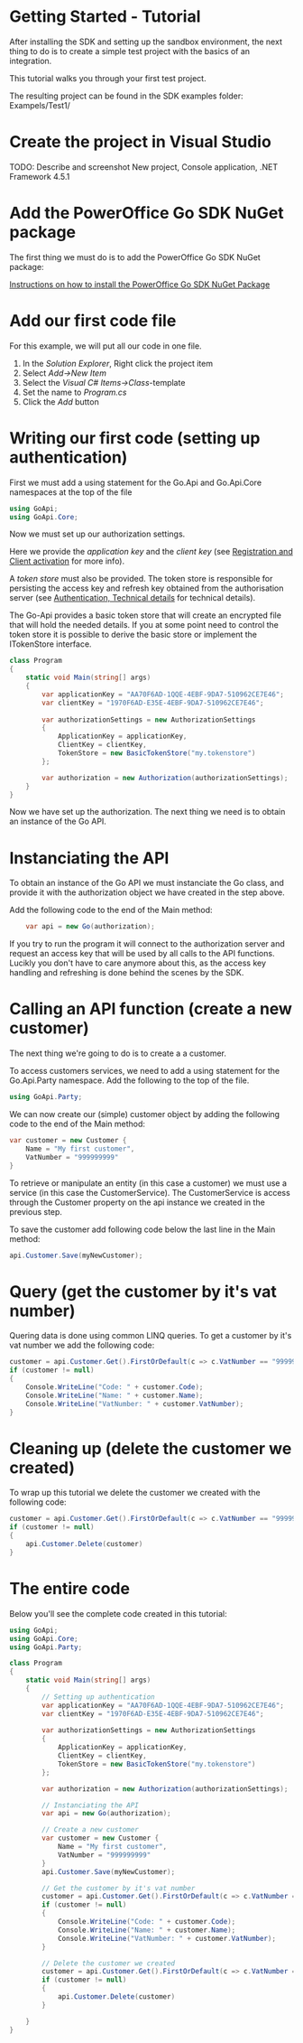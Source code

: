 Getting Started - Tutorial
==========================

After installing the SDK and setting up the sandbox environment, the next thing to do is to create a simple test project with the basics of an integration.

This tutorial walks you through your first test project.

The resulting project can be found in the SDK examples folder: Exampels/Test1/

# Create the project in Visual Studio

TODO: Describe and screenshot New project, Console application, .NET Framework 4.5.1

# Add the PowerOffice Go SDK NuGet package

The first thing we must do is to add the PowerOffice Go SDK NuGet package:

[Instructions on how to install the PowerOffice Go SDK NuGet Package](NuGetPackage.md)
 
# Add our first code file

For this example, we will put all our code in one file.

1. In the *Solution Explorer*, Right click the project item
2. Select *Add->New Item*
3. Select the *Visual C# Items->Class*-template
4. Set the name to *Program.cs*
5. Click the *Add* button

# Writing our first code (setting up authentication)

First we must add a using statement for the Go.Api and Go.Api.Core namespaces at the top of the file

```csharp
using GoApi;
using GoApi.Core;
```

Now we must set up our authorization settings. 

Here we provide the *application key* and the *client key* (see [Registration and Client activation](../../Registration.md) for more info).

A *token store* must also be provided. The token store is responsible for persisting the access key and refresh key obtained from the authorisation server (see [Authentication, Technical details](../../Details/Authentication.md) for technical details).

The Go-Api provides a basic token store that will create an encrypted file that will hold the needed details. If you at some point need to control the token store it is possible to derive the basic store or implement the ITokenStore interface. 
 

```csharp
class Program
{
    static void Main(string[] args)
    {
		var applicationKey = "AA70F6AD-1QQE-4EBF-9DA7-510962CE7E46";
		var clientKey = "1970F6AD-E35E-4EBF-9DA7-510962CE7E46";
		
		var authorizationSettings = new AuthorizationSettings
		{
		    ApplicationKey = applicationKey,
		    ClientKey = clientKey,
		    TokenStore = new BasicTokenStore("my.tokenstore")
		};

		var authorization = new Authorization(authorizationSettings);
    }
}
```

Now we have set up the authorization. The next thing we need is to obtain an instance of the Go API.

# Instanciating the API

To obtain an instance of the Go API we must instanciate the Go class, and provide it with the authorization object we have created in the step above.

Add the following code to the end of the Main method:

```csharp
	var api = new Go(authorization);
```

If you try to run the program it will connect to the authorization server and request an access key that will be used by all calls to the API functions. Lucikly you don't have to care anymore about this, as the access key handling and refreshing is done behind the scenes by the SDK. 

# Calling an API function (create a new customer)

The next thing we're going to do is to create a a customer.

To access customers services, we need to add a using statement for the Go.Api.Party namespace. Add the following to the top of the file.

```csharp
using GoApi.Party;
```

We can now create our (simple) customer object by adding the following code to the end of the Main method:

```csharp
var customer = new Customer {
	Name = "My first customer",
	VatNumber = "999999999"
}
```

To retrieve or manipulate an entity (in this case a customer) we must use a service (in this case the CustomerService). The CustomerService is access through the Customer property on the api instance we created in the previous step.

To save the customer add following code below the last line in the Main method:

```csharp
api.Customer.Save(myNewCustomer);
```

# Query (get the customer by it's vat number)

Quering data is done using common LINQ queries. To get a customer by it's vat number we add the following code:

```csharp
customer = api.Customer.Get().FirstOrDefault(c => c.VatNumber == "999999999");
if (customer != null)
{
    Console.WriteLine("Code: " + customer.Code);
    Console.WriteLine("Name: " + customer.Name);
    Console.WriteLine("VatNumber: " + customer.VatNumber);
}
```

# Cleaning up (delete the customer we created)

To wrap up this tutorial we delete the customer we created with the following code:


```csharp
customer = api.Customer.Get().FirstOrDefault(c => c.VatNumber == "999999999");
if (customer != null)
{
	api.Customer.Delete(customer)
}
```

# The entire code

Below you'll see the complete code created in this tutorial:
```csharp
using GoApi;
using GoApi.Core;
using GoApi.Party;

class Program
{
	static void Main(string[] args)
    {
		// Setting up authentication
		var applicationKey = "AA70F6AD-1QQE-4EBF-9DA7-510962CE7E46";
		var clientKey = "1970F6AD-E35E-4EBF-9DA7-510962CE7E46";
		
		var authorizationSettings = new AuthorizationSettings
		{
		    ApplicationKey = applicationKey,
		    ClientKey = clientKey,
		    TokenStore = new BasicTokenStore("my.tokenstore")
		};

		var authorization = new Authorization(authorizationSettings);

		// Instanciating the API
		var api = new Go(authorization);

		// Create a new customer
		var customer = new Customer {
			Name = "My first customer",
			VatNumber = "999999999"
		}
		api.Customer.Save(myNewCustomer);

		// Get the customer by it's vat number
		customer = api.Customer.Get().FirstOrDefault(c => c.VatNumber == "999999999");
		if (customer != null)
		{
		    Console.WriteLine("Code: " + customer.Code);
		    Console.WriteLine("Name: " + customer.Name);
		    Console.WriteLine("VatNumber: " + customer.VatNumber);
		}

		// Delete the customer we created
		customer = api.Customer.Get().FirstOrDefault(c => c.VatNumber == "999999999");
		if (customer != null)
		{
			api.Customer.Delete(customer)
		}

 	}
}
```